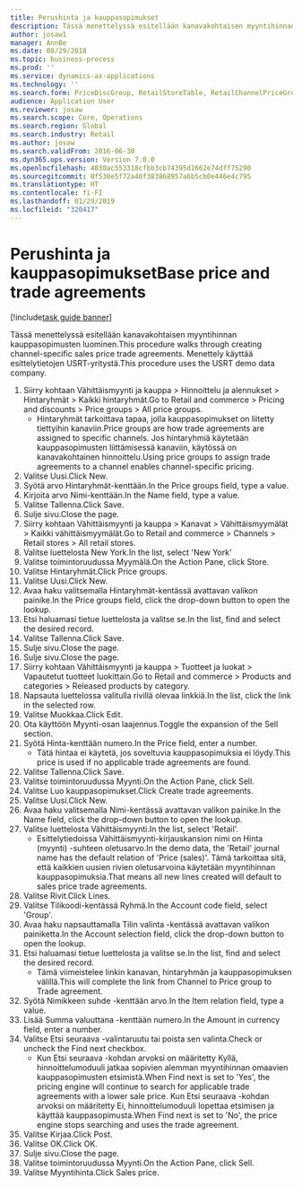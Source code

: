 ```yaml
---
title: Perushinta ja kauppasopimukset
description: Tässä menettelyssä esitellään kanavakohtaisen myyntihinnan kauppasopimusten luominen.
author: josaw1
manager: AnnBe
ms.date: 08/29/2018
ms.topic: business-process
ms.prod: ''
ms.service: dynamics-ax-applications
ms.technology: ''
ms.search.form: PriceDiscGroup, RetailStoreTable, RetailChannelPriceGroup, EcoResProductDetailsExtended, PriceDiscAdmTable, PriceDiscAdm
audience: Application User
ms.reviewer: josaw
ms.search.scope: Core, Operations
ms.search.region: Global
ms.search.industry: Retail
ms.author: josaw
ms.search.validFrom: 2016-06-30
ms.dyn365.ops.version: Version 7.0.0
ms.openlocfilehash: 4830ac553318cfbb3cb74395d1662e74dff75290
ms.sourcegitcommit: 0f530e5f72a40f383868957a6b5cb0e446e4c795
ms.translationtype: HT
ms.contentlocale: fi-FI
ms.lasthandoff: 01/29/2019
ms.locfileid: "320417"
---
```

# <a name="base-price-and-trade-agreements"></a><span data-ttu-id="2e6f8-103">Perushinta ja kauppasopimukset</span><span class="sxs-lookup"><span data-stu-id="2e6f8-103">Base price and trade agreements</span></span>

[!include[task guide banner](../includes/task-guide-banner.md)]

<span data-ttu-id="2e6f8-104">Tässä menettelyssä esitellään kanavakohtaisen myyntihinnan kauppasopimusten luominen.</span><span class="sxs-lookup"><span data-stu-id="2e6f8-104">This procedure walks through creating channel-specific sales price trade agreements.</span></span> <span data-ttu-id="2e6f8-105">Menettely käyttää esittelytietojen USRT-yritystä.</span><span class="sxs-lookup"><span data-stu-id="2e6f8-105">This procedure uses the USRT demo data company.</span></span>

1. <span data-ttu-id="2e6f8-106">Siirry kohtaan Vähittäismyynti ja kauppa > Hinnoittelu ja alennukset > Hintaryhmät > Kaikki hintaryhmät.</span><span class="sxs-lookup"><span data-stu-id="2e6f8-106">Go to Retail and commerce > Pricing and discounts > Price groups > All price groups.</span></span>
    * <span data-ttu-id="2e6f8-107">Hintaryhmät tarkoittava tapaa, jolla kauppasopimukset on liitetty tiettyihin kanaviin.</span><span class="sxs-lookup"><span data-stu-id="2e6f8-107">Price groups are how trade agreements are assigned to specific channels.</span></span> <span data-ttu-id="2e6f8-108">Jos hintaryhmiä käytetään kauppasopimusten liittämisessä kanaviin, käytössä on kanavakohtainen hinnoittelu.</span><span class="sxs-lookup"><span data-stu-id="2e6f8-108">Using price groups to assign trade agreements to a channel enables channel-specific pricing.</span></span>  
2. <span data-ttu-id="2e6f8-109">Valitse Uusi.</span><span class="sxs-lookup"><span data-stu-id="2e6f8-109">Click New.</span></span>
3. <span data-ttu-id="2e6f8-110">Syötä arvo Hintaryhmät-kenttään.</span><span class="sxs-lookup"><span data-stu-id="2e6f8-110">In the Price groups field, type a value.</span></span>
4. <span data-ttu-id="2e6f8-111">Kirjoita arvo Nimi-kenttään.</span><span class="sxs-lookup"><span data-stu-id="2e6f8-111">In the Name field, type a value.</span></span>
5. <span data-ttu-id="2e6f8-112">Valitse Tallenna.</span><span class="sxs-lookup"><span data-stu-id="2e6f8-112">Click Save.</span></span>
6. <span data-ttu-id="2e6f8-113">Sulje sivu.</span><span class="sxs-lookup"><span data-stu-id="2e6f8-113">Close the page.</span></span>
7. <span data-ttu-id="2e6f8-114">Siirry kohtaan Vähittäismyynti ja kauppa > Kanavat > Vähittäismyymälät > Kaikki vähittäismyymälät.</span><span class="sxs-lookup"><span data-stu-id="2e6f8-114">Go to Retail and commerce > Channels > Retail stores > All retail stores.</span></span>
8. <span data-ttu-id="2e6f8-115">Valitse luettelosta New York.</span><span class="sxs-lookup"><span data-stu-id="2e6f8-115">In the list, select 'New York'</span></span>
9. <span data-ttu-id="2e6f8-116">Valitse toimintoruudussa Myymälä.</span><span class="sxs-lookup"><span data-stu-id="2e6f8-116">On the Action Pane, click Store.</span></span>
10. <span data-ttu-id="2e6f8-117">Valitse Hintaryhmät.</span><span class="sxs-lookup"><span data-stu-id="2e6f8-117">Click Price groups.</span></span>
11. <span data-ttu-id="2e6f8-118">Valitse Uusi.</span><span class="sxs-lookup"><span data-stu-id="2e6f8-118">Click New.</span></span>
12. <span data-ttu-id="2e6f8-119">Avaa haku valitsemalla Hintaryhmät-kentässä avattavan valikon painike.</span><span class="sxs-lookup"><span data-stu-id="2e6f8-119">In the Price groups field, click the drop-down button to open the lookup.</span></span>
13. <span data-ttu-id="2e6f8-120">Etsi haluamasi tietue luettelosta ja valitse se.</span><span class="sxs-lookup"><span data-stu-id="2e6f8-120">In the list, find and select the desired record.</span></span>
14. <span data-ttu-id="2e6f8-121">Valitse Tallenna.</span><span class="sxs-lookup"><span data-stu-id="2e6f8-121">Click Save.</span></span>
15. <span data-ttu-id="2e6f8-122">Sulje sivu.</span><span class="sxs-lookup"><span data-stu-id="2e6f8-122">Close the page.</span></span>
16. <span data-ttu-id="2e6f8-123">Sulje sivu.</span><span class="sxs-lookup"><span data-stu-id="2e6f8-123">Close the page.</span></span>
17. <span data-ttu-id="2e6f8-124">Siirry kohtaan Vähittäismyynti ja kauppa > Tuotteet ja luokat > Vapautetut tuotteet luokittain.</span><span class="sxs-lookup"><span data-stu-id="2e6f8-124">Go to Retail and commerce > Products and categories > Released products by category.</span></span>
18. <span data-ttu-id="2e6f8-125">Napsauta luettelossa valitulla rivillä olevaa linkkiä.</span><span class="sxs-lookup"><span data-stu-id="2e6f8-125">In the list, click the link in the selected row.</span></span>
19. <span data-ttu-id="2e6f8-126">Valitse Muokkaa.</span><span class="sxs-lookup"><span data-stu-id="2e6f8-126">Click Edit.</span></span>
20. <span data-ttu-id="2e6f8-127">Ota käyttöön Myynti-osan laajennus.</span><span class="sxs-lookup"><span data-stu-id="2e6f8-127">Toggle the expansion of the Sell section.</span></span>
21. <span data-ttu-id="2e6f8-128">Syötä Hinta-kenttään numero.</span><span class="sxs-lookup"><span data-stu-id="2e6f8-128">In the Price field, enter a number.</span></span>
    * <span data-ttu-id="2e6f8-129">Tätä hintaa ei käytetä, jos soveltuvia kauppasopimuksia ei löydy.</span><span class="sxs-lookup"><span data-stu-id="2e6f8-129">This price is used if no applicable trade agreements are found.</span></span>  
22. <span data-ttu-id="2e6f8-130">Valitse Tallenna.</span><span class="sxs-lookup"><span data-stu-id="2e6f8-130">Click Save.</span></span>
23. <span data-ttu-id="2e6f8-131">Valitse toimintoruudussa Myynti.</span><span class="sxs-lookup"><span data-stu-id="2e6f8-131">On the Action Pane, click Sell.</span></span>
24. <span data-ttu-id="2e6f8-132">Valitse Luo kauppasopimukset.</span><span class="sxs-lookup"><span data-stu-id="2e6f8-132">Click Create trade agreements.</span></span>
25. <span data-ttu-id="2e6f8-133">Valitse Uusi.</span><span class="sxs-lookup"><span data-stu-id="2e6f8-133">Click New.</span></span>
26. <span data-ttu-id="2e6f8-134">Avaa haku valitsemalla Nimi-kentässä avattavan valikon painike.</span><span class="sxs-lookup"><span data-stu-id="2e6f8-134">In the Name field, click the drop-down button to open the lookup.</span></span>
27. <span data-ttu-id="2e6f8-135">Valitse luettelosta Vähittäismyynti.</span><span class="sxs-lookup"><span data-stu-id="2e6f8-135">In the list, select 'Retail'.</span></span>
    * <span data-ttu-id="2e6f8-136">Esittelytiedoissa Vähittäismyynti-kirjauskansion nimi on Hinta (myynti) -suhteen oletusarvo.</span><span class="sxs-lookup"><span data-stu-id="2e6f8-136">In the demo data, the 'Retail' journal name has the default relation of 'Price (sales)'.</span></span> <span data-ttu-id="2e6f8-137">Tämä tarkoittaa sitä, että kaikkien uusien rivien oletusarvoina käytetään myyntihinnan kauppasopimuksia.</span><span class="sxs-lookup"><span data-stu-id="2e6f8-137">That means all new lines created will default to sales price trade agreements.</span></span>  
28. <span data-ttu-id="2e6f8-138">Valitse Rivit.</span><span class="sxs-lookup"><span data-stu-id="2e6f8-138">Click Lines.</span></span>
29. <span data-ttu-id="2e6f8-139">Valitse Tilikoodi-kentässä Ryhmä.</span><span class="sxs-lookup"><span data-stu-id="2e6f8-139">In the Account code field, select 'Group'.</span></span>
30. <span data-ttu-id="2e6f8-140">Avaa haku napsauttamalla Tilin valinta -kentässä avattavan valikon painiketta.</span><span class="sxs-lookup"><span data-stu-id="2e6f8-140">In the Account selection field, click the drop-down button to open the lookup.</span></span>
31. <span data-ttu-id="2e6f8-141">Etsi haluamasi tietue luettelosta ja valitse se.</span><span class="sxs-lookup"><span data-stu-id="2e6f8-141">In the list, find and select the desired record.</span></span>
    * <span data-ttu-id="2e6f8-142">Tämä viimeistelee linkin kanavan, hintaryhmän ja kauppasopimuksen välillä.</span><span class="sxs-lookup"><span data-stu-id="2e6f8-142">This will complete the link from Channel to Price group to Trade agreement.</span></span>  
32. <span data-ttu-id="2e6f8-143">Syötä Nimikkeen suhde -kenttään arvo.</span><span class="sxs-lookup"><span data-stu-id="2e6f8-143">In the Item relation field, type a value.</span></span>
33. <span data-ttu-id="2e6f8-144">Lisää Summa valuuttana -kenttään numero.</span><span class="sxs-lookup"><span data-stu-id="2e6f8-144">In the Amount in currency field, enter a number.</span></span>
34. <span data-ttu-id="2e6f8-145">Valitse Etsi seuraava -valintaruutu tai poista sen valinta.</span><span class="sxs-lookup"><span data-stu-id="2e6f8-145">Check or uncheck the Find next checkbox.</span></span>
    * <span data-ttu-id="2e6f8-146">Kun Etsi seuraava -kohdan arvoksi on määritetty Kyllä, hinnoittelumoduuli jatkaa sopivien alemman myyntihinnan omaavien kauppasopimusten etsimistä.</span><span class="sxs-lookup"><span data-stu-id="2e6f8-146">When Find next is set to 'Yes', the pricing engine will continue to search for applicable trade agreements with a lower sale price.</span></span> <span data-ttu-id="2e6f8-147">Kun Etsi seuraava -kohdan arvoksi on määritetty Ei, hinnoittelumoduuli lopettaa etsimisen ja käyttää kauppasopimusta.</span><span class="sxs-lookup"><span data-stu-id="2e6f8-147">When Find next is set to 'No', the price engine stops searching and uses the trade agreement.</span></span>  
35. <span data-ttu-id="2e6f8-148">Valitse Kirjaa.</span><span class="sxs-lookup"><span data-stu-id="2e6f8-148">Click Post.</span></span>
36. <span data-ttu-id="2e6f8-149">Valitse OK.</span><span class="sxs-lookup"><span data-stu-id="2e6f8-149">Click OK.</span></span>
37. <span data-ttu-id="2e6f8-150">Sulje sivu.</span><span class="sxs-lookup"><span data-stu-id="2e6f8-150">Close the page.</span></span>
38. <span data-ttu-id="2e6f8-151">Valitse toimintoruudussa Myynti.</span><span class="sxs-lookup"><span data-stu-id="2e6f8-151">On the Action Pane, click Sell.</span></span>
39. <span data-ttu-id="2e6f8-152">Valitse Myyntihinta.</span><span class="sxs-lookup"><span data-stu-id="2e6f8-152">Click Sales price.</span></span>

